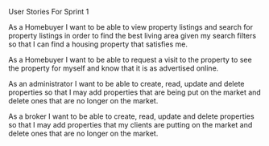 User Stories For Sprint 1

As a Homebuyer I want to be able to view property listings and search for property listings in order to find the best living area given my search filters so that I can find a housing property that satisfies me.

As a Homebuyer I want to be able to request a visit to the property to see the property for myself and know that it is as advertised online.

As an administrator I want to be able to create, read, update and delete properties so that I may add properties that are being put on the market and delete ones that are no longer on the market.

As a broker I want to be able to create, read, update and delete properties so that I may add properties that my clients are putting on the market and delete ones that are no longer on the market.
